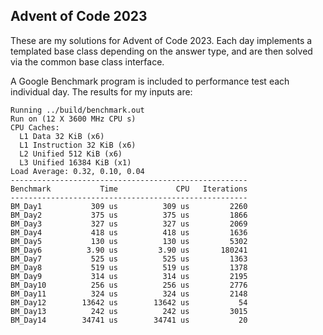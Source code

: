 ## Advent of Code 2023

These are my solutions for Advent of Code 2023. Each day implements a templated base class depending on the answer type, and are then solved via the common base class interface.

A Google Benchmark program is included to performance test each individual day. The results for my inputs are:
```
Running ../build/benchmark.out
Run on (12 X 3600 MHz CPU s)
CPU Caches:
  L1 Data 32 KiB (x6)
  L1 Instruction 32 KiB (x6)
  L2 Unified 512 KiB (x6)
  L3 Unified 16384 KiB (x1)
Load Average: 0.32, 0.10, 0.04
-----------------------------------------------------
Benchmark           Time             CPU   Iterations
-----------------------------------------------------
BM_Day1           309 us          309 us         2260
BM_Day2           375 us          375 us         1866
BM_Day3           327 us          327 us         2069
BM_Day4           418 us          418 us         1636
BM_Day5           130 us          130 us         5302
BM_Day6          3.90 us         3.90 us       180241
BM_Day7           525 us          525 us         1363
BM_Day8           519 us          519 us         1378
BM_Day9           314 us          314 us         2195
BM_Day10          256 us          256 us         2776
BM_Day11          324 us          324 us         2148
BM_Day12        13642 us        13642 us           54
BM_Day13          242 us          242 us         3015
BM_Day14        34741 us        34741 us           20
```